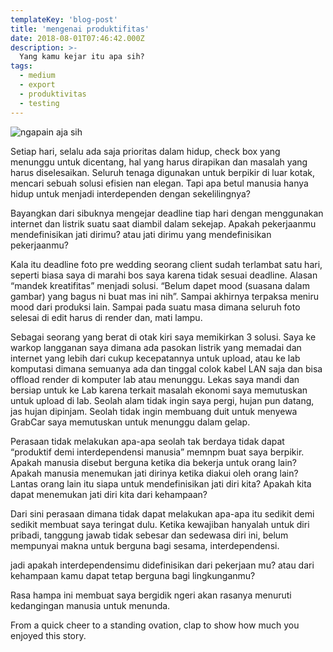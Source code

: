 ```yaml
---
templateKey: 'blog-post'
title: 'mengenai produktifitas'
date: 2018-08-01T07:46:42.000Z
description: >-
  Yang kamu kejar itu apa sih?
tags:
  - medium
  - export
  - produktivitas
  - testing
---
```


![ngapain aja sih](/img/1.jpeg)




Setiap hari, selalu ada saja prioritas dalam hidup, check box yang menunggu
untuk dicentang, hal yang harus dirapikan dan masalah yang harus diselesaikan.
Seluruh tenaga digunakan untuk berpikir di luar kotak, mencari sebuah solusi
efisien nan elegan. Tapi apa betul manusia hanya hidup untuk menjadi
interdependen dengan sekelilingnya?

Bayangkan dari sibuknya mengejar deadline tiap hari dengan menggunakan internet
dan listrik suatu saat diambil dalam sekejap. Apakah pekerjaanmu mendefinisikan
jati dirimu? atau jati dirimu yang mendefinisikan pekerjaanmu?

Kala itu deadline foto pre wedding seorang client sudah terlambat satu hari,
seperti biasa saya di marahi bos saya karena tidak sesuai deadline. Alasan
“mandek kreatifitas” menjadi solusi. “Belum dapet mood (suasana dalam gambar)
yang bagus ni buat mas ini nih”. Sampai akhirnya terpaksa meniru mood dari
produksi lain. Sampai pada suatu masa dimana seluruh foto selesai di edit harus
di render dan, mati lampu.

Sebagai seorang yang berat di otak kiri saya memikirkan 3 solusi. Saya ke warkop
langganan saya dimana ada pasokan listrik yang memadai dan internet yang lebih
dari cukup kecepatannya untuk upload, atau ke lab komputasi dimana semuanya ada
dan tinggal colok kabel LAN saja dan bisa offload render di komputer lab atau
menunggu. Lekas saya mandi dan bersiap untuk ke Lab karena terkait masalah
ekonomi saya memutuskan untuk upload di lab. Seolah alam tidak ingin saya pergi,
hujan pun datang, jas hujan dipinjam. Seolah tidak ingin membuang duit untuk
menyewa GrabCar saya memutuskan untuk menunggu dalam gelap.

Perasaan tidak melakukan apa-apa seolah tak berdaya tidak dapat “produktif demi
interdependensi manusia” memnpm buat saya berpikir. Apakah manusia disebut berguna
ketika dia bekerja untuk orang lain? Apakah manusia menemukan jati dirinya
ketika diakui oleh orang lain? Lantas orang lain itu siapa untuk mendefinisikan
jati diri kita? Apakah kita dapat menemukan jati diri kita dari kehampaan?

Dari sini perasaan dimana tidak dapat melakukan apa-apa itu sedikit demi sedikit
membuat saya teringat dulu. Ketika kewajiban hanyalah untuk diri pribadi,
tanggung jawab tidak sebesar dan sedewasa diri ini, belum mempunyai makna untuk
berguna bagi sesama, interdependensi.

jadi apakah interdependensimu didefinisikan dari pekerjaan mu? atau dari
kehampaan kamu dapat tetap berguna bagi lingkunganmu?

Rasa hampa ini membuat saya bergidik ngeri akan rasanya menuruti kedangingan
manusia untuk menunda.

From a quick cheer to a standing ovation, clap to show how much you enjoyed this
story.



